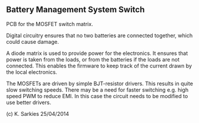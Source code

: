 Battery Management System Switch
--------------------------------

PCB for the MOSFET switch matrix.

Digital circuitry ensures that no two batteries are connected together, which
could cause damage.

A diode matrix is used to provide power for the electronics. It ensures that
power is taken from the loads, or from the batteries if the loads are not
connected. This enables the firmware to keep track of the current drawn by
the local electronics.

The MOSFETs are driven by simple BJT-resistor drivers. This results in quite
slow switching speeds. There may be a need for faster switching e.g. high speed
PWM to reduce EMI. In this case the circuit needs to be modified to use better
drivers.

(c) K. Sarkies 25/04/2014

